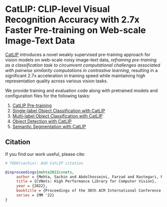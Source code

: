 # CatLIP: CLIP-level Visual Recognition Accuracy with 2.7x Faster Pre-training on Web-scale Image-Text Data 

[CatLIP]() introduces a novel weakly supervised pre-training approach for vision models on web-scale noisy image-text data, *reframing pre-training as a classification task to circumvent computational challenges associated with pairwise similarity computations in contrastive learning*, resulting in a significant 2.7x acceleration in training speed while maintaining high representation quality across various vision tasks.

We provide training and evaluation code along with pretrained models and configuration files for the following tasks:

1. [CatLIP Pre-training](./README-pretraining.md)
2. [Single-label Object Classification with CatLIP](./README-single-label-object-classification.md)
3. [Multi-label Object Classification with CatLIP](./README-multi-label-object-classification.md)
4. [Object Detection with CatLIP](./README-object-detection.md)
4. [Semantic Segmentation with CatLIP](./README-semantic-segmentation.md)

## Citation

If you find our work useful, please cite:

```BibTex 
# TODO(sachin): Add CatLIP citation

@inproceedings{mehta2022cvnets, 
     author = {Mehta, Sachin and Abdolhosseini, Farzad and Rastegari, Mohammad}, 
     title = {CVNets: High Performance Library for Computer Vision}, 
     year = {2022}, 
     booktitle = {Proceedings of the 30th ACM International Conference on Multimedia}, 
     series = {MM '22} 
}
```
